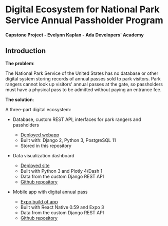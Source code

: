 # Digital Ecosystem for National Park Service Annual Passholder Program
#### Capstone Project - Evelynn Kaplan - Ada Developers' Academy

## Introduction

**The problem**: 

The National Park Service of the United States has no database or other digital system storing records of annual passes sold to park visitors. Park rangers cannot look up visitors' annual passes at the gate, so passholders must have a physical pass to be admitted without paying an entrance fee.

**The solution**: 

A three-part digital ecosystem:
  * Database, custom REST API, interfaces for park rangers and passholders
    * [Deployed webapp](https://mynpspass.herokuapp.com/)
    * Built with: Django 2, Python 3, PostgreSQL 11
    * Stored in this repository
    
  * Data visualization dashboard
    * [Deployed site](https://npspassdashboard.herokuapp.com/)
    * Built with Python 3 and Plotly 4/Dash 1
    * Data from the custom Django REST API
    * [Github repository](https://github.com/evelynnkaplan/nps_dashboard)
    
  * Mobile app with digital annual pass 
    * [Expo build of app](https://expo.io/@ekaplan/nps_app)
    * Built with React Native 0.59 and Expo 3
    * Data from the custom Django REST API
    * [Github repository](https://github.com/evelynnkaplan/nps_app)
